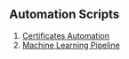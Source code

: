 ## Automation Scripts

1. [Certificates Automation](/workspaces/automation/Certificates/generatePDFs.py)
2. [Machine Learning Pipeline]()